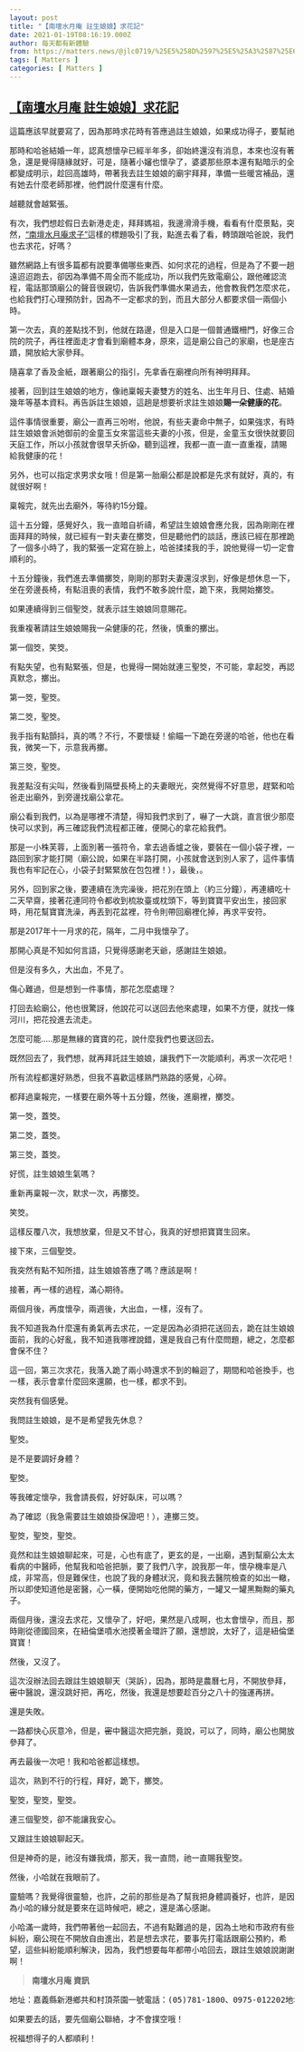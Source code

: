 ```yaml
---
layout: post
title: "【南壇水月庵 註生娘娘】求花記"
date: 2021-01-19T08:16:19.000Z
author: 每天都有新體驗
from: https://matters.news/@jlc0719/%25E5%258D%2597%25E5%25A3%2587%25E6%25B0%25B4%25E6%259C%2588%25E5%25BA%25B5-%25E8%25A8%25BB%25E7%2594%259F%25E5%25A8%2598%25E5%25A8%2598-%25E6%25B1%2582%25E8%258A%25B1%25E8%25A8%2598-bafyreihlq7apgq6xjr2m672l7mbsc6qwzxa2ka6okp6ohibu4eeffqqdka
tags: [ Matters ]
categories: [ Matters ]
---
```

<!--1611044179000-->
[【南壇水月庵 註生娘娘】求花記](https://matters.news/@jlc0719/%25E5%258D%2597%25E5%25A3%2587%25E6%25B0%25B4%25E6%259C%2588%25E5%25BA%25B5-%25E8%25A8%25BB%25E7%2594%259F%25E5%25A8%2598%25E5%25A8%2598-%25E6%25B1%2582%25E8%258A%25B1%25E8%25A8%2598-bafyreihlq7apgq6xjr2m672l7mbsc6qwzxa2ka6okp6ohibu4eeffqqdka)
------

<div>
<pre class="ql-syntax">這篇應該早就要寫了，因為那時求花時有答應過註生娘娘，如果成功得子，要幫祂宣傳給大家知道，卻一直拖拖拖拖到現在，主要是因為那時懷孕生產之後，小妹很不能釋懷，我也就不敢在臉書上發文寫關於求子的事情，現在來到matters，終於可以好好介紹這裡了！</pre><p>那時和哈爸結婚一年，認真想懷孕已經半年多，卻始終還沒有消息，本來也沒有著急，還是覺得隨緣就好，可是，隨著小嬸也懷孕了，婆婆那些原本還有點暗示的全都變成明示，趁回高雄時，帶著我去註生娘娘的廟宇拜拜，準備一些暖宮補品，還有她去什麼老師那裡，他們說什麼還有什麼。</p><p>越聽就會越緊張。</p><p>有次，我們想趁假日去新港走走，拜拜媽祖，我邊滑滑手機，看看有什麼景點，突然，<a href="https://lillianwa.pixnet.net/blog/post/61477255" target="_blank">“南壇水月庵求子”</a>這樣的標題吸引了我，點進去看了看，轉頭跟哈爸說，我們也去求花，好嗎？</p><p>雖然網路上有很多篇都有說要準備哪些東西、如何求花的過程，但是為了不要一趟遠迢迢跑去，卻因為準備不周全而不能成功，所以我們先致電廟公，跟他確認流程，電話那頭廟公的聲音很親切，告訴我們準備水果過去，他會教我們怎麼求花，也給我們打心理預防針，因為不一定都求的到，而且大部分人都要求個一兩個小時。</p><p>第一次去，真的差點找不到，他就在路邊，但是入口是一個普通鐵柵門，好像三合院的院子，再往裡面走才會看到廟體本身，原來，這是廟公自己的家廟，也是座古蹟，開放給大家參拜。</p><p>隨喜拿了香及金紙，跟著廟公的指引，先拿香在廟裡向所有神明拜拜。</p><p>接著，回到註生娘娘的地方，像祂稟報夫妻雙方的姓名、出生年月日、住處、結婚幾年等基本資料。再告訴註生娘娘，這趟是想要祈求註生娘娘<strong>賜一朵健康的花</strong>。</p><p>這件事情很重要，廟公一直再三吩咐，他說，有些夫妻命中無子，如果強求，有時註生娘娘會派她御前的金童玉女來當這些夫妻的小孩，但是，金童玉女很快就要回天庭工作，所以小孩就會很早夭折😱，聽到這裡，我都一直一直一直重複，請賜給我健康的花！</p><p>另外，也可以指定求男求女哦！但是第一胎廟公都是說都是先求有就好，真的，有就很好啊！</p><p>稟報完，就先出去廟外，等待約15分鐘。</p><p>這十五分鐘，感覺好久，我一直暗自祈禱，希望註生娘娘會應允我，因為剛剛在裡面拜拜的時候，就已經有一對夫妻在擲筊，但是聽他們的談話，應該已經在那裡跪了一個多小時了，我的緊張一定寫在臉上，哈爸揉揉我的手，說他覺得一切一定會順利的。</p><p>十五分鐘後，我們進去準備擲筊，剛剛的那對夫妻還沒求到，好像是想休息一下，坐在旁邊長椅，有點沮喪的表情，我們不敢多說什麼，跪下來，我開始擲筊。</p><p>如果連續得到三個聖筊，就表示註生娘娘同意賜花。</p><p>我重複著請註生娘娘賜我一朵健康的花，然後，慎重的擲出。</p><p>第一個筊，笑筊。</p><p>有點失望，也有點緊張，但是，也覺得一開始就連三聖筊，不可能，拿起筊，再認真默念，擲出。</p><p>第一筊，聖筊。</p><p>第二筊，聖筊。</p><p>我手指有點顫抖，真的嗎？不行，不要懷疑！偷瞄一下跪在旁邊的哈爸，他也在看我，微笑一下，示意我再擲。</p><p>第三筊，聖筊。</p><p>我差點沒有尖叫，然後看到隔壁長椅上的夫妻眼光，突然覺得不好意思，趕緊和哈爸走出廟外，到旁邊找廟公拿花。</p><p>廟公看到我們，以為是哪裡不清楚，得知我們求到了，嚇了一大跳，直言很少那麼快可以求到，再三確認我們流程都正確，便開心的拿花給我們。</p><p>那是一小株芙蓉，上面別著一張符令，拿去過香爐之後，要裝在一個小袋子裡，一路回到家才能打開（廟公說，如果在半路打開，小孩就會送到別人家了，這件事情我也有牢記在心，小袋子封緊緊放在包包裡！），最後，。</p><p>另外，回到家之後，要連續在洗完澡後，把花別在頭上（約三分鐘），再連續吃十二天早齋，接著花連同符令都收到梳妝臺或枕頭下，等到寶寶平安出生，接回家時，用花幫寶寶洗澡，再丟到花盆裡，符令則帶回廟裡化掉，再求平安符。</p><p>那是2017年十一月求的花，隔年，二月中我懷孕了。</p><p>那開心真是不知如何言語，只覺得感謝老天爺，感謝註生娘娘。</p><p>但是沒有多久，大出血，不見了。</p><p>傷心難過，但是想到一件事情，那花怎麼處理？</p><p>打回去給廟公，他也很驚訝，他說花可以送回去他來處理，如果不方便，就找一條河川，把花投進去流走。</p><p>怎麼可能.....那是無緣的寶寶的花，說什麼我們也要送回去。</p><p>既然回去了，我們想，就再拜託註生娘娘，讓我們下一次能順利，再求一次花吧！</p><p>所有流程都還好熟悉，但我不喜歡這樣熟門熟路的感覺，心碎。</p><p>都拜過稟報完，一樣要在廟外等十五分鐘，然後，進廟裡，擲筊。</p><p>第一筊，蓋筊。</p><p>第二筊，蓋筊。</p><p>第三筊，蓋筊。</p><p>好慌，註生娘娘生氣嗎？</p><p>重新再稟報一次，默求一次，再擲筊。</p><p>笑筊。</p><p>這樣反覆八次，我想放棄，但是又不甘心，我真的好想把寶寶生回來。</p><p>接下來，三個聖筊。</p><p>我突然有點不知所措，註生娘娘答應了嗎？應該是啊！</p><p>接著，再一樣的過程，滿心期待。</p><p>兩個月後，再度懷孕，兩週後，大出血，一樣，沒有了。</p><p>我不知道我為什麼還有勇氣再去求花，一定是因為必須把花送回去，跪在註生娘娘面前，我的心好亂，我不知道我哪裡說錯，還是我自己有什麼問題，總之，怎麼都會保不住？</p><p>這一回，第三次求花，我落入跪了兩小時還求不到的輪迴了，期間和哈爸換手，也一樣，表示會拿什麼回來還願，也一樣，都求不到。</p><p>突然我有個感覺。</p><p>我問註生娘娘，是不是希望我先休息？</p><p>聖筊。</p><p>是不是要調好身體？</p><p>聖筊。</p><p>等我確定懷孕，我會請長假，好好臥床，可以嗎？</p><p>為了確認（我急需要註生娘娘掛保證吧！），連擲三筊。</p><p>聖筊，聖筊，聖筊。</p><p>竟然和註生娘娘聊起來，可是，心也有底了，更玄的是，一出廟，遇到幫廟公太太看病的中醫師，他幫我和哈爸把脈，要了我們八字，說我那一年，懷孕機率是八成，非常高，但是難保住，也說了我的身體狀況，竟和我去醫院檢查的如出一轍，所以即使知道他是密醫，心一橫，便開始吃他開的藥方，一罐又一罐黑黝黝的藥丸子。</p><p>兩個月後，還沒去求花，又懷孕了，好吧，果然是八成啊，也太會懷孕，而且，那時剛從德國回來，在紐倫堡噴水池摸著金環許了願，還想說，太好了，這是紐倫堡寶寶！</p><p>然後，又沒了。</p><p>這次沒辦法回去跟註生娘娘聊天（哭訴），因為，那時是農曆七月，不開放參拜，<s>密</s>中醫說，還沒跳好把，再吃，然後，我還是想要趁百分之八十的強運再拼。</p><p>還是失敗。</p><p>一路都快心灰意冷，但是，<s>密</s>中醫這次把完脈，竟說，可以了，同時，廟公也開放參拜了。</p><p>再去最後一次吧！我和哈爸都這樣想。</p><p>這次，熟到不行的行程，拜好，跪下，擲筊。</p><p>聖筊，聖筊，聖筊。</p><p>連三個聖筊，卻不能讓我安心。</p><p>又跟註生娘娘聊起天。</p><p>但是神奇的是，祂沒有嫌我煩，那天，我一直問，祂一直賜我聖筊。</p><p>然後，小哈就在我眼前了。</p><p>靈驗嗎？我覺得很靈驗，也許，之前的那些是為了幫我把身體調養好，也許，是因為小哈的緣分就是要來在這時候吧，總之，還是滿心感謝。</p><p>小哈滿一歲時，我們帶著他一起回去，不過有點難過的是，因為土地和市政府有些糾紛，廟公現在不開放自由進出，若是想去求花，要事先打電話跟廟公預約，希望，這些糾紛能順利解決，因為，我們想要每年都帶小哈回去，跟註生娘娘說謝謝啊！</p><blockquote><strong>南壇水月庵 資訊</strong></blockquote><pre class="ql-syntax">地址：嘉義縣新港鄉共和村頂茶園一號電話：(05)781-1800、0975-012202地址：嘉義縣新港鄉共和村頂茶園一號電話：(05)781-1800、0975-012202（陳先生，就是廟公哦！他退休前，是師大音樂系的教授呢！）</pre><p>如果要去的話，要先個廟公聯絡，才不會撲空哦！</p><p>祝福想得子的人都順利！</p><p><br></p>
</div>
